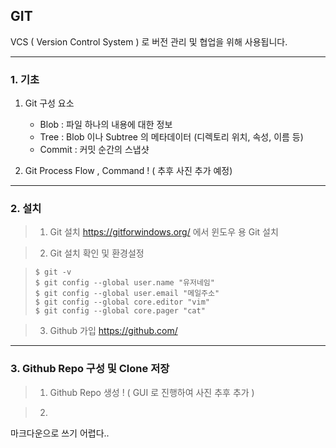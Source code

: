 ## GIT

VCS ( Version Control System ) 로 버전 관리 및 협업을 위해 사용됩니다.

---

### 1. 기초

1. Git 구성 요소
	- Blob : 파일 하나의 내용에 대한 정보
	- Tree : Blob 이나 Subtree 의 메타데이터 (디렉토리 위치, 속성, 이름 등)
	- Commit : 커밋 순간의 스냅샷

2. Git Process Flow , Command
! ( 추후 사진 추가 예정)

---

### 2. 설치

> 1. Git 설치
https://gitforwindows.org/ 에서 윈도우 용 Git 설치

> 2. Git 설치 확인 및 환경설정

> ```shell
> $ git -v
> $ git config --global user.name "유저네임"
> $ git config --global user.email "메일주소"
> $ git config --global core.editor "vim"
> $ git config --global core.pager "cat"
> ```

> 3. Github 가입
https://github.com/

---

### 3. Github Repo 구성 및 Clone 저장

> 1. Github Repo 생성
! ( GUI 로 진행하여 사진 추후 추가 )

> 2. 


마크다운으로 쓰기 어렵다..
